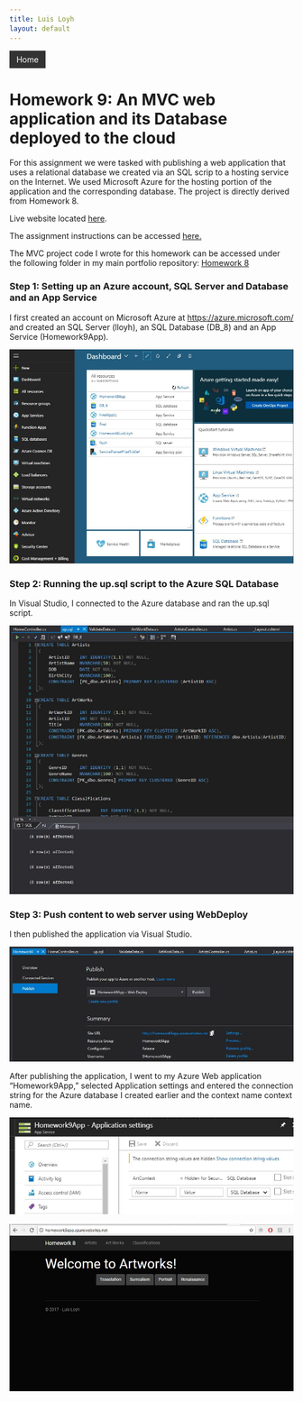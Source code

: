 ```yaml
---
title: Luis Loyh
layout: default
---
```

<div style="overflow: hidden; background-color: #333; color: white; width: 50px; padding: 0.5em; text-align: center" onclick="window.location='https://lloyh.github.io/home';">Home</div>

# Homework 9: An MVC web application and its Database deployed to the cloud

For this assignment we were tasked with publishing a web application that uses a relational database we created via an SQL scrip to a hosting service on the Internet. We used Microsoft Azure for the hosting portion of the application and the corresponding database. The project is directly derived from Homework 8.

Live website located [here](http://homework9app.azurewebsites.net).

The assignment instructions can be accessed [here.](http://www.wou.edu/~morses/classes/cs46x/assignments/HW9.html)

The MVC project code I wrote for this homework can be accessed under the following folder in my main portfolio repository: [Homework 8]( https://github.com/lloyh/lloyh.github.io/tree/master/CS460/HW8)

### Step 1: Setting up an Azure account, SQL Server and Database and an App Service

I first created an account on Microsoft Azure at https://azure.microsoft.com/ and created an SQL Server (lloyh), an SQL Database (DB_8) and an App Service (Homework9App).

![Azure Screenshot](1.JPG)

### Step 2: Running the up.sql script to the Azure SQL Database

In Visual Studio, I connected to the Azure database and ran the up.sql script.

![up.sql script](2.JPG)

### Step 3: Push content to web server using WebDeploy

I then published the application via Visual Studio.

![Publishing the App](3.JPG)

After publishing the application, I went to my Azure Web application “Homework9App,” selected Application settings and entered the connection string for the Azure database I created earlier and the context name context name.

![Connection String](4.JPG)

![Home Page](5.JPG)